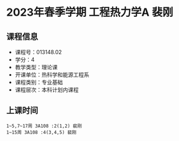 # 2023年春季学期 工程热力学A 裴刚






## 课程信息

- 课程号：013148.02
- 学分：4
- 教学类型：理论课
- 开课单位：热科学和能源工程系
- 课程类别：专业基础
- 课程层次：本科计划内课程

## 上课时间

```
1~5,7~17周 3A108 :2(1,2) 裴刚
1~15周 3A108 :4(3,4,5) 裴刚
```

